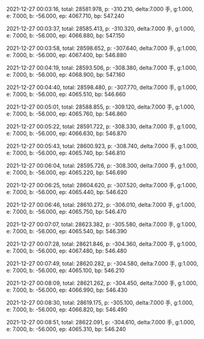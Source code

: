 2021-12-27 00:03:16, total: 28581.978, p: -310.210, delta:7.000 手, g:1.000, e: 7.000, b: -56.000, ep: 4067.710, bp: 547.240

2021-12-27 00:03:37, total: 28585.413, p: -310.320, delta:7.000 手, g:1.000, e: 7.000, b: -56.000, ep: 4066.880, bp: 547.150

2021-12-27 00:03:58, total: 28598.652, p: -307.640, delta:7.000 手, g:1.000, e: 7.000, b: -56.000, ep: 4067.400, bp: 546.880

2021-12-27 00:04:19, total: 28593.506, p: -308.380, delta:7.000 手, g:1.000, e: 7.000, b: -56.000, ep: 4068.900, bp: 547.160

2021-12-27 00:04:40, total: 28598.480, p: -307.770, delta:7.000 手, g:1.000, e: 7.000, b: -56.000, ep: 4065.510, bp: 546.660

2021-12-27 00:05:01, total: 28588.855, p: -309.120, delta:7.000 手, g:1.000, e: 7.000, b: -56.000, ep: 4065.760, bp: 546.860

2021-12-27 00:05:22, total: 28591.722, p: -308.330, delta:7.000 手, g:1.000, e: 7.000, b: -56.000, ep: 4066.630, bp: 546.870

2021-12-27 00:05:43, total: 28600.923, p: -308.740, delta:7.000 手, g:1.000, e: 7.000, b: -56.000, ep: 4065.740, bp: 546.810

2021-12-27 00:06:04, total: 28595.726, p: -308.300, delta:7.000 手, g:1.000, e: 7.000, b: -56.000, ep: 4065.220, bp: 546.690

2021-12-27 00:06:25, total: 28604.620, p: -307.520, delta:7.000 手, g:1.000, e: 7.000, b: -56.000, ep: 4065.440, bp: 546.620

2021-12-27 00:06:46, total: 28610.272, p: -306.010, delta:7.000 手, g:1.000, e: 7.000, b: -56.000, ep: 4065.750, bp: 546.470

2021-12-27 00:07:07, total: 28623.382, p: -305.580, delta:7.000 手, g:1.000, e: 7.000, b: -56.000, ep: 4065.540, bp: 546.390

2021-12-27 00:07:28, total: 28621.846, p: -304.360, delta:7.000 手, g:1.000, e: 7.000, b: -56.000, ep: 4067.480, bp: 546.480

2021-12-27 00:07:49, total: 28620.282, p: -304.580, delta:7.000 手, g:1.000, e: 7.000, b: -56.000, ep: 4065.100, bp: 546.210

2021-12-27 00:08:09, total: 28621.262, p: -304.450, delta:7.000 手, g:1.000, e: 7.000, b: -56.000, ep: 4066.990, bp: 546.430

2021-12-27 00:08:30, total: 28619.175, p: -305.100, delta:7.000 手, g:1.000, e: 7.000, b: -56.000, ep: 4066.820, bp: 546.490

2021-12-27 00:08:51, total: 28622.091, p: -304.610, delta:7.000 手, g:1.000, e: 7.000, b: -56.000, ep: 4065.310, bp: 546.240
